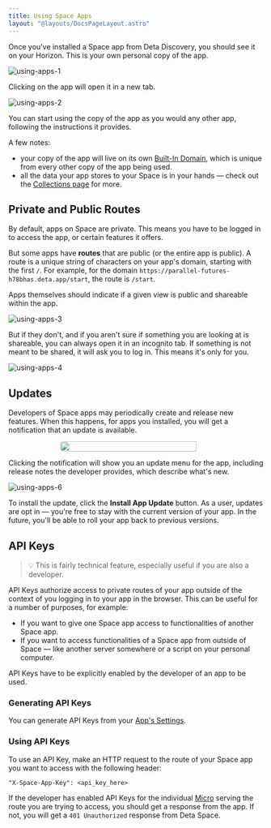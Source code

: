 ```yaml
---
title: Using Space Apps
layout: "@layouts/DocsPageLayout.astro"
---
```


Once you've installed a Space app from Deta Discovery, you should see it on your Horizon. This is your own personal copy of the app.

![using-apps-1](/docs_assets/use/using-apps-1.png)

Clicking on the app will open it in a new tab.

![using-apps-2](/docs_assets/use/using-apps-2.png)

You can start using the copy of the app as you would any other app, following the instructions it provides.

A few notes:

- your copy of the app will live on its own [Built-In Domain](/docs/en/use/space-apps/domains#built-in-domain), which is unique from every other copy of the app being used.
- all the data your app stores to your Space is in your hands — check out the [Collections page](/docs/en/use/your-data/collections) for more.

## Private and Public Routes

By default, apps on Space are private. This means you have to be logged in to access the app, or certain features it offers.

But some apps have **routes** that are public (or the entire app is public). A route is a unique string of characters on your app's domain, starting with the first `/`. For example, for the domain `https://parallel-futures-h78bhas.deta.app/start`, the route is `/start`.

Apps themselves should indicate if a given view is public and shareable within the app.

![using-apps-3](/docs_assets/use/using-apps-3.png)

But if they don't, and if you aren't sure if something you are looking at is shareable, you can always open it in an incognito tab. If something is not meant to be shared, it will ask you to log in. This means it's only for you.

![using-apps-4](/docs_assets/use/using-apps-4.png)

## Updates

Developers of Space apps may periodically create and release new features. When this happens, for apps you installed, you will get a notification that an update is available.

<div style="display:flex; justify-content: center;"><img style="border-radius: 5px; width: 90%; max-width:300px;" src="/docs_assets/use/using-apps-5.png"/></div>

Clicking the notification will show you an update menu for the app, including release notes the developer provides, which describe what's new.

![using-apps-6](/docs_assets/use/using-apps-6.png)

To install the update, click the **Install App Update** button. As a user, updates are opt in — you're free to stay with the current version of your app. In the future, you'll be able to roll your app back to previous versions.

## API Keys


> 💡 This is fairly technical feature, especially useful if you are also a developer.

API Keys authorize access to private routes of your app outside of the context of you logging in to your app in the browser. This can be useful for a number of purposes, for example:

- If you want to give one Space app access to functionalities of another Space app.
- If you want to access functionalities of a Space app from outside of Space — like another server somewhere or a script on your personal computer.

API Keys have to be explicitly enabled by the developer of an app to be used.

### Generating API Keys

You can generate API Keys from your [App's Settings](/docs/en/use/space-apps/settings#generating-keys).

### Using API Keys

To use an API Key, make an HTTP request to the route of your Space app you want to access with the following header:

```
"X-Space-App-Key": <api_key_here>
```

If the developer has enabled API Keys for the individual [Micro](/docs/en/build/fundamentals/the-space-runtime/micros) serving the route you are trying to access, you should get a response from the app. If not, you will get a `401 Unauthorized` response from Deta Space.